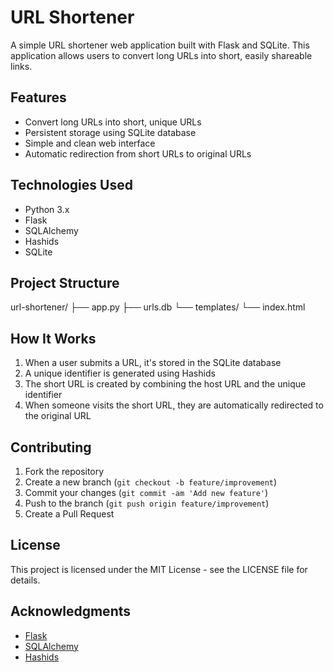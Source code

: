 # URL Shortener

A simple URL shortener web application built with Flask and SQLite. This application allows users to convert long URLs into short, easily shareable links.

## Features

- Convert long URLs into short, unique URLs
- Persistent storage using SQLite database
- Simple and clean web interface
- Automatic redirection from short URLs to original URLs

## Technologies Used

- Python 3.x
- Flask
- SQLAlchemy
- Hashids
- SQLite

## Project Structure
url-shortener/
├── app.py
├── urls.db
└── templates/
└── index.html

## How It Works

1. When a user submits a URL, it's stored in the SQLite database
2. A unique identifier is generated using Hashids
3. The short URL is created by combining the host URL and the unique identifier
4. When someone visits the short URL, they are automatically redirected to the original URL

## Contributing

1. Fork the repository
2. Create a new branch (`git checkout -b feature/improvement`)
3. Commit your changes (`git commit -am 'Add new feature'`)
4. Push to the branch (`git push origin feature/improvement`)
5. Create a Pull Request

## License

This project is licensed under the MIT License - see the LICENSE file for details.

## Acknowledgments

- [Flask](https://flask.palletsprojects.com/)
- [SQLAlchemy](https://www.sqlalchemy.org/)
- [Hashids](https://hashids.org/)
